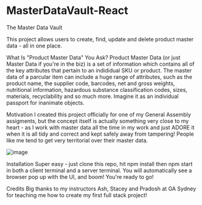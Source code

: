 # MasterDataVault-React

The Master Data Vault 

This project allows users to create, find, update and delete product master data - all in one place.

What Is "Product Master Data" You Ask?
Product Master Data (or just Master Data if you're in the biz) is a set of information which contains all of the key attributes that pertain to an indididual SKU or product. The master data of a parcular item can include a huge range of attributes, such as the product name, the supplier code, barcodes, net and gross weights, nutritional information, hazardous substance classification codes, sizes, materials, recyclability and so much more. Imagine it as an individual passport for inanimate objects.

Motivation 
I created this project officially for one of my General Assembly assigments, but the concept itself is actually something very close to my heart - as I work with master data all the time in my work and just ADORE it when it is all tidy and correct and kept safely away from tampering! People like me tend to get very territorial over their master data.

![image](https://user-images.githubusercontent.com/74436332/109369029-dde99b00-78ff-11eb-9ec7-e54968407d70.png)

Installation 
Super easy - just clone this repo, hit npm install then npm start in both a client terminal and a server terminal.  You will automatically see a browser pop up with the UI, and boom! You're ready to go!

Credits 
Big thanks to my instructors Ash, Stacey and Pradosh at GA Sydney for teaching me how to create my first full stack project!


